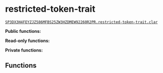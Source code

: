 
# restricted-token-trait

[`SP3DX3H4FEYZJZ586MFBS25ZW3HZDMEW92260R2PR.restricted-token-trait.clar`](../.clarinet/SP3DX3H4FEYZJZ586MFBS25ZW3HZDMEW92260R2PR.restricted-token-trait.clar)



**Public functions:**



**Read-only functions:**



**Private functions:**



## Functions


